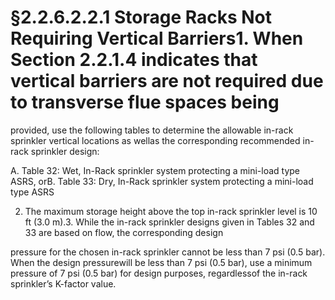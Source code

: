 # §2.2.6.2.2.1 Storage Racks Not Requiring Vertical Barriers1. When Section 2.2.1.4 indicates that vertical barriers are not required due to transverse flue spaces being



provided, use the following tables to determine the allowable in-rack sprinkler vertical locations as wellas the corresponding recommended in-rack sprinkler design:

A. Table 32: Wet, In-Rack sprinkler system protecting a mini-load type ASRS, orB. Table 33: Dry, In-Rack sprinkler system protecting a mini-load type ASRS

2. The maximum storage height above the top in-rack sprinkler level is 10 ft (3.0 m).3. While the in-rack sprinkler designs given in Tables 32 and 33 are based on flow, the corresponding design

pressure for the chosen in-rack sprinkler cannot be less than 7 psi (0.5 bar). When the design pressurewill be less than 7 psi (0.5 bar), use a minimum pressure of 7 psi (0.5 bar) for design purposes, regardlessof the in-rack sprinkler’s K-factor value.